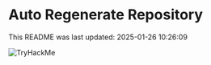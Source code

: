 # Auto Regenerate Repository

This README was last updated: 2025-01-26 10:26:09

 ![TryHackMe](https://tryhackme.com/badge/533634)